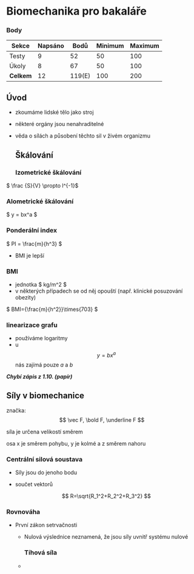 # Biomechanika pro bakaláře

### Body

| Sekce      | Napsáno | Bodů   | Minimum | Maximum |
| ---------- | ------- | ------ | ------- | ------- |
| Testy      | 9       | 52     | 50      | 100     |
| Úkoly      | 8       | 67     | 50      | 100     |
| **Celkem** | 12      | 119(E) | 100     | 200     |

## Úvod

- zkoumáme lidské tělo jako stroj

- některé orgány jsou nenahraditelné

- věda o sílách a působení těchto sil v živém organizmu

  ## Škálování

  ### Izometrické škálování

$ \frac {S}{V} \propto l^{-1}$

### Alometrické škálování

$  y = bx^a  $

### Ponderální index

$ PI = \frac{m}{h^3} $

- BMI je lepší

### BMI

- jednotka $ kg/m^2 $
- v některých případech se od něj opouští (např. klinické posuzování obezity)

$ BMI={\frac{m}{h^2}}\times{703} $

### linearizace grafu

- používáme logaritmy
- u $$ y = bx^a $$ nás zajímá pouze *a* a *b*

***Chybí zápis z 1.10. (papír)***



## Síly v biomechanice

značka: $$ \vec F, \bold F, \underline F $$

síla je určena velikostí směrem

osa x je směrem pohybu, y je kolmé a z směrem nahoru

### Centrální silová soustava

- Síly jsou do jenoho bodu

- součet vektorů

  $$ R=\sqrt{R_1^2+R_2^2+R_3^2} $$

### Rovnováha

- První zákon setrvačnosti
  
  - Nulová výslednice neznamená, že jsou síly uvnitř systému nulové
  
    ### Tíhová síla
  
  - 